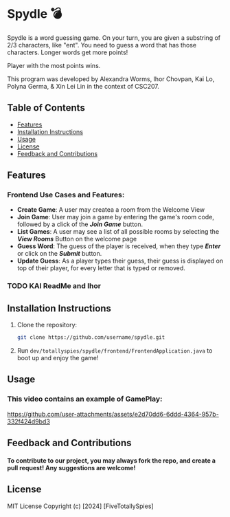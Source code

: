 # Spydle :bomb:

Spydle is a word guessing game. On your turn, you are given a substring of 2/3 characters, like "ent". You need to guess a word that has those characters. Longer words get more points!

Player with the most points wins.

This program was developed by Alexandra Worms, Ihor Chovpan, Kai Lo, Polyna Germa, & Xin Lei Lin in the context of CSC207.

## Table of Contents
- [Features](#features)
- [Installation Instructions](#installation-instructions)
- [Usage](#usage)
- [License](#license)
- [Feedback and Contributions](#feedback-and-contributions)

## Features
### Frontend Use Cases and Features:
- **Create Game**: A user may createa a room from the Welcome View
- **Join Game**: User may join a game by entering the game's room code, followed by a click of the **_Join Game_** button.
- **List Games**: A user may see a list of all possible rooms by selecting the **_View Rooms_** Button on the welcome page​
- **Guess Word**: The guess of the player is received, when they type **_Enter_** or click on the **_Submit_** button.
- **Update Guess**: As a player types their guess, their guess is displayed on top of their player, for every letter that is typed or removed.​

### TODO KAI ReadMe and Ihor

## Installation Instructions
1. Clone the repository:
   ```bash
   git clone https://github.com/username/spydle.git

2. Run ```dev/totallyspies/spydle/frontend/FrontendApplication.java``` to boot up and enjoy the game!

## Usage

### This video contains an example of GamePlay:
https://github.com/user-attachments/assets/e2d70dd6-6ddd-4364-957b-332f424d9bd3


## Feedback and Contributions
#### To contribute to our project, you may always fork the repo, and create a pull request! Any suggestions are welcome!

## License
MIT License
Copyright (c) [2024] [FiveTotallySpies]

